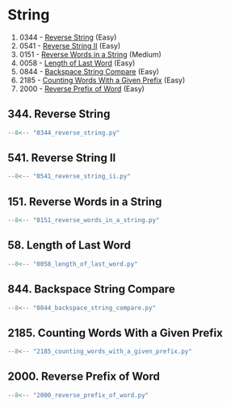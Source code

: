 # String

1. 0344 - [Reverse String](https://leetcode.com/problems/reverse-string/) (Easy)
2. 0541 - [Reverse String II](https://leetcode.com/problems/reverse-string-ii/) (Easy)
3. 0151 - [Reverse Words in a String](https://leetcode.com/problems/reverse-words-in-a-string/) (Medium)
4. 0058 - [Length of Last Word](https://leetcode.com/problems/length-of-last-word/) (Easy)
5. 0844 - [Backspace String Compare](https://leetcode.com/problems/backspace-string-compare/) (Easy)
6. 2185 - [Counting Words With a Given Prefix](https://leetcode.com/problems/counting-words-with-a-given-prefix/) (Easy)
7. 2000 - [Reverse Prefix of Word](https://leetcode.com/problems/reverse-prefix-of-word/) (Easy)

## 344. Reverse String

```python
--8<-- "0344_reverse_string.py"
```

## 541. Reverse String II

```python
--8<-- "0541_reverse_string_ii.py"
```

## 151. Reverse Words in a String

```python
--8<-- "0151_reverse_words_in_a_string.py"
```

## 58. Length of Last Word

```python
--8<-- "0058_length_of_last_word.py"
```

## 844. Backspace String Compare

```python
--8<-- "0844_backspace_string_compare.py"
```

## 2185. Counting Words With a Given Prefix

```python
--8<-- "2185_counting_words_with_a_given_prefix.py"
```

## 2000. Reverse Prefix of Word

```python
--8<-- "2000_reverse_prefix_of_word.py"
```
